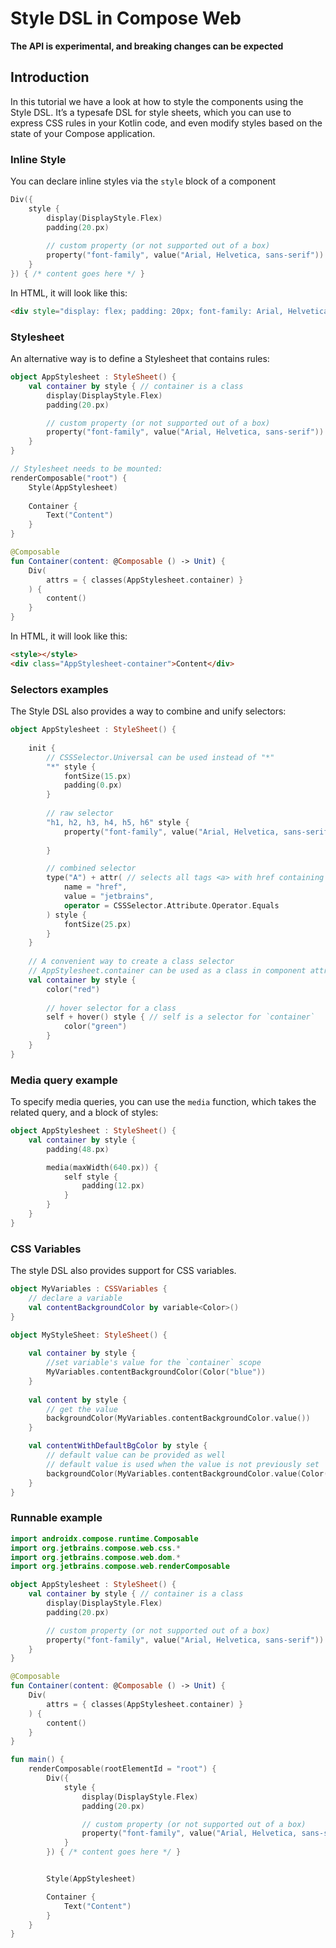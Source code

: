 # Style DSL in Compose Web
**The API is experimental, and breaking changes can be expected**

## Introduction
In this tutorial we have a look at how to style the components using the Style DSL. It’s a typesafe DSL for style sheets, which you can use to express CSS rules in your Kotlin code, and even modify styles based on the state of your Compose application.


### Inline Style

You can declare inline styles via the `style` block of a component

``` kotlin
Div({
    style {
        display(DisplayStyle.Flex)
        padding(20.px)
        
        // custom property (or not supported out of a box)
        property("font-family", value("Arial, Helvetica, sans-serif"))
    }
}) { /* content goes here */ }
```

In HTML, it will look like this:

```html
<div style="display: flex; padding: 20px; font-family: Arial, Helvetica, sans-serif;"></div>
```


### Stylesheet
An alternative way is to define a Stylesheet that contains rules:

``` kotlin
object AppStylesheet : StyleSheet() {
    val container by style { // container is a class
        display(DisplayStyle.Flex)
        padding(20.px)

        // custom property (or not supported out of a box)
        property("font-family", value("Arial, Helvetica, sans-serif"))
    }
}

// Stylesheet needs to be mounted:
renderComposable("root") {
    Style(AppStylesheet)
    
    Container {
        Text("Content")
    }
}

@Composable
fun Container(content: @Composable () -> Unit) {
    Div(
        attrs = { classes(AppStylesheet.container) }
    ) {
        content()
    }
}
```

In HTML, it will look like this:

```html
<style></style>
<div class="AppStylesheet-container">Content</div>
```

### Selectors examples

The Style DSL also provides a way to combine and unify selectors:

``` kotlin
object AppStylesheet : StyleSheet() {
    
    init {
        // CSSSelector.Universal can be used instead of "*"
        "*" style { 
            fontSize(15.px)
            padding(0.px)
        }
        
        // raw selector
        "h1, h2, h3, h4, h5, h6" style {
            property("font-family", value("Arial, Helvetica, sans-serif"))
            
        }

        // combined selector
        type("A") + attr( // selects all tags <a> with href containing 'jetbrains'
            name = "href",
            value = "jetbrains",
            operator = CSSSelector.Attribute.Operator.Equals
        ) style {
            fontSize(25.px)
        }
    }
    
    // A convenient way to create a class selector
    // AppStylesheet.container can be used as a class in component attrs
    val container by style {
        color("red")
        
        // hover selector for a class
        self + hover() style { // self is a selector for `container`
            color("green")
        }
    }
}
```


### Media query example

To specify media queries, you can use the `media` function, which takes the related query, and a block of styles:

``` kotlin
object AppStylesheet : StyleSheet() {
    val container by style {
        padding(48.px)

        media(maxWidth(640.px)) {
            self style {
                padding(12.px)
            }
        }
    }
}
```

### CSS Variables

The style DSL also provides support for CSS variables.

``` kotlin
object MyVariables : CSSVariables {
    // declare a variable
    val contentBackgroundColor by variable<Color>() 
}

object MyStyleSheet: StyleSheet() {
    
    val container by style {
        //set variable's value for the `container` scope
        MyVariables.contentBackgroundColor(Color("blue"))
    }
    
    val content by style {
        // get the value
        backgroundColor(MyVariables.contentBackgroundColor.value())
    }

    val contentWithDefaultBgColor by style {
        // default value can be provided as well
        // default value is used when the value is not previously set
        backgroundColor(MyVariables.contentBackgroundColor.value(Color("#333")))
    }
}
```


### Runnable example

```kotlin
import androidx.compose.runtime.Composable
import org.jetbrains.compose.web.css.*
import org.jetbrains.compose.web.dom.*
import org.jetbrains.compose.web.renderComposable

object AppStylesheet : StyleSheet() {
    val container by style { // container is a class
        display(DisplayStyle.Flex)
        padding(20.px)

        // custom property (or not supported out of a box)
        property("font-family", value("Arial, Helvetica, sans-serif"))
    }
}

@Composable
fun Container(content: @Composable () -> Unit) {
    Div(
        attrs = { classes(AppStylesheet.container) }
    ) {
        content()
    }
}

fun main() {
    renderComposable(rootElementId = "root") {
        Div({
            style {
                display(DisplayStyle.Flex)
                padding(20.px)

                // custom property (or not supported out of a box)
                property("font-family", value("Arial, Helvetica, sans-serif"))
            }
        }) { /* content goes here */ }


        Style(AppStylesheet)

        Container {
            Text("Content")
        }
    }
}
```